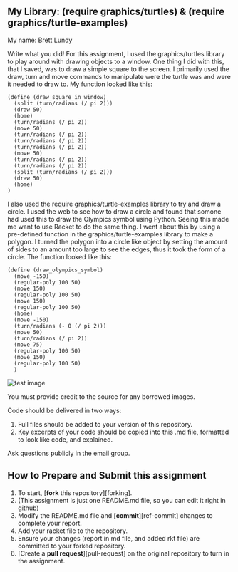 ## My Library:  (require graphics/turtles) & (require graphics/turtle-examples)
My name: Brett Lundy

Write what you did!
For this assignment, I used the graphics/turtles library to play around with drawing objects to a window. One thing I did with this, that I saved, was to draw a simple square to the screen. I primarily used the draw, turn and move commands to manipulate were the turtle was and were it needed to draw to. My function looked like this: 
```racket
(define (draw_square_in_window)
  (split (turn/radians (/ pi 2)))
  (draw 50)
  (home)
  (turn/radians (/ pi 2))
  (move 50)
  (turn/radians (/ pi 2))
  (turn/radians (/ pi 2))
  (turn/radians (/ pi 2))
  (move 50)
  (turn/radians (/ pi 2))
  (turn/radians (/ pi 2))
  (split (turn/radians (/ pi 2)))
  (draw 50)
  (home)
)
```
I also used the require graphics/turtle-examples library to try and draw a circle. I used the web to see how to draw a circle and found that somone had used this to draw the Olympics symbol using Python. Seeing this made me want to use Racket to do the same thing. I went about this by using a pre-defined function in the graphics/turtle-examples library to make a polygon. I turned the polygon into a circle like object by setting the amount of sides to an amount too large to see the edges, thus it took the form of a circle. The function looked like this:
```racket
(define (draw_olympics_symbol)
  (move -150)
  (regular-poly 100 50)
  (move 150)
  (regular-poly 100 50)
  (move 150)
  (regular-poly 100 50)
  (home)
  (move -150)
  (turn/radians (- 0 (/ pi 2)))
  (move 50)
  (turn/radians (/ pi 2))
  (move 75)
  (regular-poly 100 50)
  (move 150)
  (regular-poly 100 50)
  )
```

![test image](/square_image.jpeg?raw=true "Square Image")

You must provide credit to the source for any borrowed images.

Code should be delivered in two ways:

1. Full files should be added to your version of this repository.
1. Key excerpts of your code should be copied into this .md file, formatted to look like code, and explained.

Ask questions publicly in the email group.

## How to Prepare and Submit this assignment

1. To start, [**fork** this repository][forking]. 
  2. (This assignment is just one README.md file, so you can edit it right in github)
1. Modify the README.md file and [**commit**][ref-commit] changes to complete your report.
1. Add your racket file to the repository. 
1. Ensure your changes (report in md file, and added rkt file) are committed to your forked repository.
1. [Create a **pull request**][pull-request] on the original repository to turn in the assignment.


